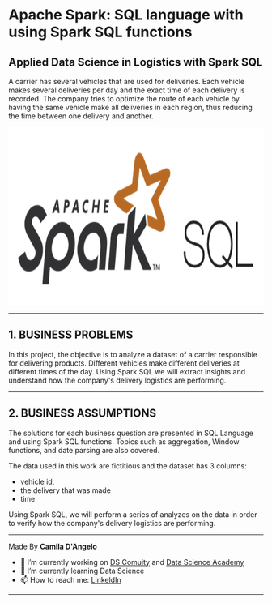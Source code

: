 # **Apache Spark: SQL language with using Spark SQL functions**

## Applied Data Science in Logistics with Spark SQL

A carrier has several vehicles that are used for deliveries. Each vehicle makes several deliveries per day and the exact time of each delivery is recorded. 
The company tries to optimize the route of each vehicle by having the same vehicle make all deliveries in each region, thus reducing the time between one delivery and another.

<div align="center">
<p float="left">
    <img src="/images/spark.png" width="1000" height="350"/>
</p>
</div>

***
## 1. BUSINESS PROBLEMS

In this project, the objective is to analyze a dataset of a carrier responsible for delivering products. 
Different vehicles make different deliveries at different times of the day.
Using Spark SQL we will extract insights and understand how the company's delivery logistics are performing.

***
## 2. BUSINESS ASSUMPTIONS

The solutions for each business question are presented in SQL Language and using Spark SQL functions.
Topics such as aggregation, Window functions, and date parsing are also covered.

The data used in this work are fictitious and the dataset has 3 columns: 
* vehicle id, 
* the delivery that was made
* time

Using Spark SQL, we will perform a series of analyzes on the data in order to verify how the company's delivery logistics are performing.

***

Made By **Camila D'Angelo**

- 🔭 I’m currently working on [DS Comuity](https://www.comunidadedatascience.com/) and [Data Science Academy](https://www.datascienceacademy.com.br/bundle/formacao-cientista-de-dados)
- 🌱 I’m currently learning Data Science
- 📫 How to reach me:  [LinkeldIn](https://www.linkedin.com/in/camiladangelotempesta/)

***

